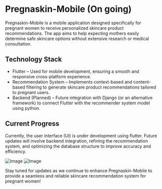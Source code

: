 # Pregnaskin-Mobile (On going)
Pregnaskin-Mobile is a mobile application designed specifically for pregnant women to receive personalized skincare product recommendations. The app aims to help expecting mothers easily determine safe skincare options without extensive research or medical consultation.

## Technology Stack
* Flutter – Used for mobile development, ensuring a smooth and responsive cross-platform experience.
* Recommendation System – Implements context-based and content-based filtering to generate skincare product recommendations tailored to pregnant users.
* Backend (Planned) – Future integration with Django (or an alternative framework) to connect Flutter with the recommender system model using python.

## Current Progress
Currently, the user interface (UI) is under development using flutter. Future updates will involve backend integration, refining the recommendation system, and optimizing the database structure to improve accuracy and efficiency.

![Image](https://github.com/user-attachments/assets/47ec6295-a034-4300-879e-a7ab65855735)   ![Image](https://github.com/user-attachments/assets/e47d2985-f739-45f1-beaa-adb89c59aaa7)

Stay tuned for updates as we continue to enhance Pregnaskin-Mobile to provide a seamless and reliable skincare recommendation system for pregnant women!


